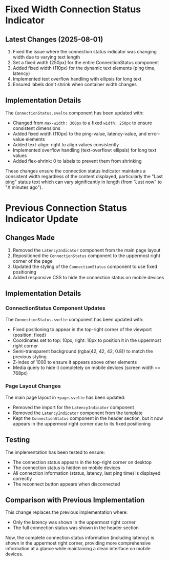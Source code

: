 # Fixed Width Connection Status Indicator

## Latest Changes (2025-08-01)

1. Fixed the issue where the connection status indicator was changing width due to varying text length
2. Set a fixed width (250px) for the entire ConnectionStatus component
3. Added fixed width (110px) for the dynamic text elements (ping time, latency)
4. Implemented text overflow handling with ellipsis for long text
5. Ensured labels don't shrink when container width changes

## Implementation Details

The `ConnectionStatus.svelte` component has been updated with:
- Changed from `max-width: 300px` to a fixed `width: 250px` to ensure consistent dimensions
- Added fixed width (110px) to the ping-value, latency-value, and error-value elements
- Added text-align: right to align values consistently
- Implemented overflow handling (text-overflow: ellipsis) for long text values
- Added flex-shrink: 0 to labels to prevent them from shrinking

These changes ensure the connection status indicator maintains a consistent width regardless of the content displayed, particularly the "Last ping" status text which can vary significantly in length (from "Just now" to "X minutes ago").

# Previous Connection Status Indicator Update

## Changes Made

1. Removed the `LatencyIndicator` component from the main page layout
2. Repositioned the `ConnectionStatus` component to the uppermost right corner of the page
3. Updated the styling of the `ConnectionStatus` component to use fixed positioning
4. Added responsive CSS to hide the connection status on mobile devices

## Implementation Details

### ConnectionStatus Component Updates

The `ConnectionStatus.svelte` component has been updated with:
- Fixed positioning to appear in the top-right corner of the viewport (position: fixed)
- Coordinates set to top: 10px, right: 10px to position it in the uppermost right corner
- Semi-transparent background (rgba(42, 42, 42, 0.8)) to match the previous styling
- Z-index of 1000 to ensure it appears above other elements
- Media query to hide it completely on mobile devices (screen width <= 768px)

### Page Layout Changes

The main page layout in `+page.svelte` has been updated:
- Removed the import for the `LatencyIndicator` component
- Removed the `LatencyIndicator` component from the template
- Kept the `ConnectionStatus` component in the header section, but it now appears in the uppermost right corner due to its fixed positioning

## Testing

The implementation has been tested to ensure:
- The connection status appears in the top-right corner on desktop
- The connection status is hidden on mobile devices
- All connection information (status, latency, last ping time) is displayed correctly
- The reconnect button appears when disconnected

## Comparison with Previous Implementation

This change replaces the previous implementation where:
- Only the latency was shown in the uppermost right corner
- The full connection status was shown in the header section

Now, the complete connection status information (including latency) is shown in the uppermost right corner, providing more comprehensive information at a glance while maintaining a clean interface on mobile devices.